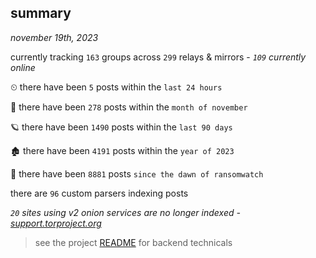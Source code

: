 
## summary
_november 19th, 2023_

currently tracking `163` groups across `299` relays & mirrors - _`109` currently online_

⏲ there have been `5` posts within the `last 24 hours`

🦈 there have been `278` posts within the `month of november`

🪐 there have been `1490` posts within the `last 90 days`

🏚 there have been `4191` posts within the `year of 2023`

🦕 there have been `8881` posts `since the dawn of ransomwatch`

there are `96` custom parsers indexing posts

_`20` sites using v2 onion services are no longer indexed - [support.torproject.org](https://support.torproject.org/onionservices/v2-deprecation/)_

> see the project [README](https://github.com/joshhighet/ransomwatch#ransomwatch--) for backend technicals
